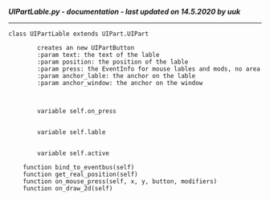 ***UIPartLable.py - documentation - last updated on 14.5.2020 by uuk***
___

    class UIPartLable extends UIPart.UIPart
            
            creates an new UIPartButton
            :param text: the text of the lable
            :param position: the position of the lable
            :param press: the EventInfo for mouse lables and mods, no area
            :param anchor_lable: the anchor on the lable
            :param anchor_window: the anchor on the window
            


            variable self.on_press


            variable self.lable


            variable self.active

        function bind_to_eventbus(self)
        function get_real_position(self)
        function on_mouse_press(self, x, y, button, modifiers)
        function on_draw_2d(self)
